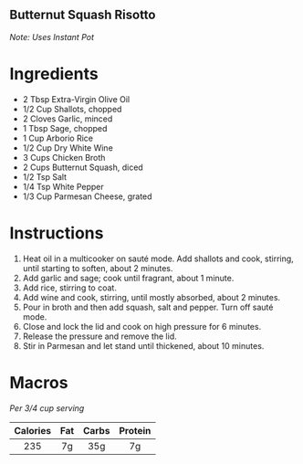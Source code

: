 ## Butternut Squash Risotto 
*Note: Uses Instant Pot* 

# Ingredients
* 2 Tbsp Extra-Virgin Olive Oil 
* 1/2 Cup Shallots, chopped
* 2 Cloves Garlic, minced
* 1 Tbsp Sage, chopped
* 1 Cup Arborio Rice 
* 1/2 Cup Dry White Wine
* 3 Cups Chicken Broth 
* 2 Cups Butternut Squash, diced
* 1/2 Tsp Salt 
* 1/4 Tsp White Pepper 
* 1/3 Cup Parmesan Cheese, grated

# Instructions
1. Heat oil in a multicooker on sauté mode. Add shallots and cook, stirring, until starting to soften, about 2 minutes. 
2. Add garlic and sage; cook until fragrant, about 1 minute. 
3. Add rice, stirring to coat. 
4. Add wine and cook, stirring, until mostly absorbed, about 2 minutes. 
5. Pour in broth and then add squash, salt and pepper. Turn off sauté mode. 
6. Close and lock the lid and cook on high pressure for 6 minutes. 
7. Release the pressure and remove the lid. 
8. Stir in Parmesan and let stand until thickened, about 10 minutes.

# Macros 
*Per 3/4 cup serving* 

| Calories | Fat | Carbs | Protein |
| :---: | :---: | :---: | :---: |
| 235 | 7g | 35g | 7g |